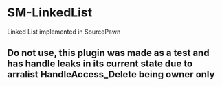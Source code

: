 # SM-LinkedList
Linked List implemented in SourcePawn

## Do not use, this plugin was made as a test and has handle leaks in its current state due to arralist HandleAccess_Delete being owner only
